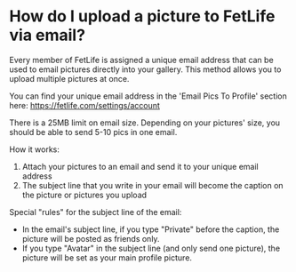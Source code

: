 # How do I upload a picture to FetLife via email?

Every member of FetLife is assigned a unique email address that can be used to email pictures directly into your gallery. This method allows you to upload multiple pictures at once.

You can find your unique email address in the 'Email Pics To Profile' section here: https://fetlife.com/settings/account

There is a 25MB limit on email size. Depending on your pictures' size, you should be able to send 5-10 pics in one email.

How it works:
1. Attach your pictures to an email and send it to your unique email address
2. The subject line that you write in your email will become the caption on the picture or pictures you upload 

Special "rules" for the subject line of the email:
- In the email's subject line, if you type "Private" before the caption, the picture will be posted as friends only. 
- If you type "Avatar" in the subject line (and only send one picture), the picture will be set as your main profile picture.
